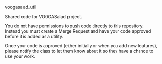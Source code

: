  voogasalad_util

Shared code for VOOGASalad project.

You do not have permissions to push code directly to this repository.  
Instead you must create a Merge Request and have your code approved
before it is added as a utility.

Once your code is approved (either initially or when you add new features),
please notify the class to let them know about it so they have a chance to 
use your work.
